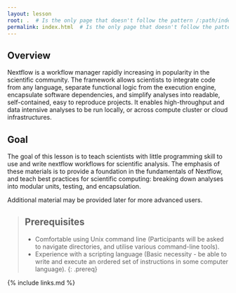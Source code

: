 ```yaml
---
layout: lesson
root: .  # Is the only page that doesn't follow the pattern /:path/index.html
permalink: index.html  # Is the only page that doesn't follow the pattern /:path/index.html
---
```


<h2>Overview</h2>

Nextflow is a workflow manager rapidly increasing in popularity in the scientific community.
The framework allows scientists to integrate code from any language, separate functional logic
from the execution engine, encapsulate software dependencies, and simplify analyses into readable,
self-contained, easy to reproduce projects. It enables high-throughput and data intensive analyses to
be run locally, or across compute cluster or cloud infrastructures.

<h2>Goal</h2>

The goal of this lesson is to teach scientists with little programming skill to use and write
nextflow workflows for scientific analysis. The emphasis of these materials is to provide
a foundation in the fundamentals of Nextflow, and teach best practices for scientific computing:
breaking down analyses into modular units, testing, and encapsulation.

Additional material may be provided later for more advanced users.


> ## Prerequisites
>
> - Comfortable using Unix command line (Participants will be asked to navigate directories, and utilise various command-line tools).
> - Experience with a scripting language (Basic necessity - be able to write and execute an ordered set of instructions in some computer language).
{: .prereq}

{% include links.md %}
